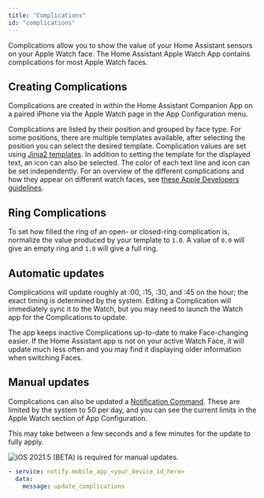 ```yaml
---
title: "Complications"
id: "complications"
---
```


Complications allow you to show the value of your Home Assistant sensors on your Apple Watch face. The Home Assistant Apple Watch App contains complications for most Apple Watch faces.

## Creating Complications

Complications are created in within the Home Assistant Companion App on a paired iPhone via the Apple Watch page in the App Configuration menu.

Complications are listed by their position and grouped by face type. For some positions, there are multiple templates available, after selecting the position you can select the desired template. Complication values are set using [Jinja2 templates](https://www.home-assistant.io/docs/configuration/templating/). In addition to setting the template for the displayed text, an icon can also be selected. The color of each text line and icon can be set independently. For an overview of the different complications and how they appear on different watch faces, see [these Apple Developers guidelines](https://developer.apple.com/design/human-interface-guidelines/watchos/app-architecture/complications/).

## Ring Complications

To set how filled the ring of an open- or closed-ring complication is, normalize the value produced by your template to `1.0`. A value of `0.0` will give an empty ring and `1.0` will give a full ring.

## Automatic updates

Complications will update roughly at :00, :15, :30, and :45 on the hour; the exact timing is determined by the system. Editing a Complication will immediately sync it to the Watch, but you may need to launch the Watch app for the Complications to update.

The app keeps inactive Complications up-to-date to make Face-changing easier. If the Home Assistant app is not on your active Watch Face, it will update much less often and you may find it displaying older information when switching Faces.

## Manual updates

Complications can also be updated a [Notification Command](/notifications/commands.md). These are limited by the system to 50 per day, and you can see the current limits in the Apple Watch section of App Configuration.

This may take between a few seconds and a few minutes for the update to fully apply.

![iOS](/assets/iOS.svg) 2021.5 (<span class="beta">BETA</span>) is required for manual updates.

```yaml
- service: notify.mobile_app_<your_device_id_here>
  data:
    message: update_complications
```
